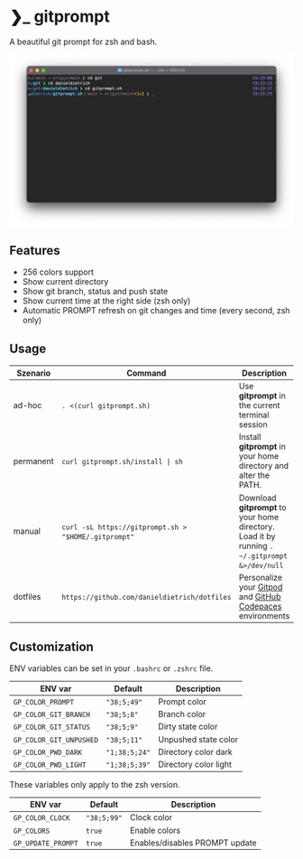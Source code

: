 <!-- markdownlint-disable MD034 -->

# ❯_ gitprompt

A beautiful git prompt for zsh and bash.

![terminal](./docs/img/terminal.png)

## Features

* 256 colors support
* Show current directory
* Show git branch, status and push state
* Show current time at the right side (zsh only)
* Automatic PROMPT refresh on git changes and time (every second, zsh only)

## Usage

| Szenario  |               Command             |                     Description                   |
| --------- | --------------------------------- | ------------------------------------------------- |
| ad-hoc    | `. <(curl gitprompt.sh)`          | Use **gitprompt** in the current terminal session |
| permanent | `curl gitprompt.sh/install \| sh` | Install **gitprompt** in your home directory and alter the PATH. |
| manual    | `curl -sL https://gitprompt.sh > "$HOME/.gitprompt"` | Download **gitprompt** to your home directory. Load it by running `. ~/.gitprompt &>/dev/null` |
| dotfiles | `https://github.com/danieldietrich/dotfiles` | Personalize your [Gitpod](https://www.gitpod.io/docs/configure/user-settings/dotfiles) and [GitHub Codepaces](https://docs.github.com/en/codespaces/setting-your-user-preferences/personalizing-github-codespaces-for-your-account#dotfiles) environments |

## Customization

ENV variables can be set in your `.bashrc` or `.zshrc` file.

|         ENV var         |     Default    |           Description          |
| ----------------------- | -------------- | ------------------------------ |
| `GP_COLOR_PROMPT`       | `"38;5;49"`    | Prompt color                   |
| `GP_COLOR_GIT_BRANCH`   | `"38;5;8"`     | Branch color                   |
| `GP_COLOR_GIT_STATUS`   | `"38;5;9"`     | Dirty state color              |
| `GP_COLOR_GIT_UNPUSHED` | `"38;5;11"`    | Unpushed state color           |
| `GP_COLOR_PWD_DARK`     | `"1;38;5;24"`  | Directory color dark           |
| `GP_COLOR_PWD_LIGHT`    | `"1;38;5;39"`  | Directory color light          |

These variables only apply to the zsh version.

|         ENV var         |     Default    |           Description          |
| ----------------------- | -------------- | ------------------------------ |
| `GP_COLOR_CLOCK`        | `"38;5;99"`    | Clock color                    |
| `GP_COLORS`             | `true`         | Enable colors                  |
| `GP_UPDATE_PROMPT`      | `true`         | Enables/disables PROMPT update |
